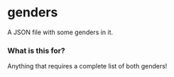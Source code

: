# genders
A JSON file with some genders in it.

### What is this for?
Anything that requires a complete list of both genders! 
